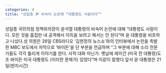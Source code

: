 ```yaml
---
categories: d
title: "성일종 尹 비속어 논란에 “대통령도 사람이다”"
---
```

성일종 국민의힘 정책위의장이 윤석열 대통령의 비속어 논란에 대해 “대통령도 사람이다. 모든 것을 흠집만 내 공격해서 이득을 보려고 해서는 안 된다”며 윤 대통령을 비호하고 나섰다.성 의원은 26일 CBS라디오 ‘김현정의 뉴스쇼’와의 인터뷰에서 논란을 촉발한 MBC 보도에서 자막으로 ‘바이든’을 단 부분을 언급하며 “그 부분에 대해 소리 전문가들도 각각 틀리게 이야기를 한다. 사적 대화 아닌가. 옛날에 레이건 (미국 전 대통령)도 조 바이든 미국 대통령도 (이러한 문제가) 있었다”며 이같이 말했다.앞서 윤 대통령은 21일(현지시간) 